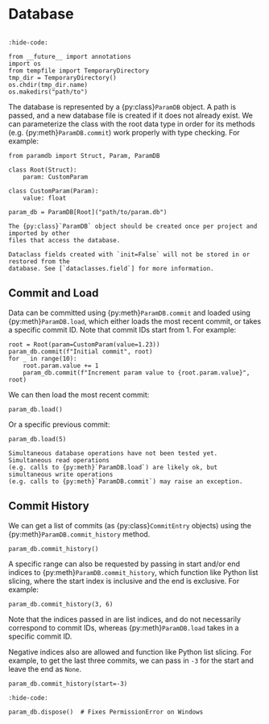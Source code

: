 # Database

```{py:currentmodule} paramdb

```

<!-- Jupyter Sphinx setup -->

```{jupyter-execute}
:hide-code:

from __future__ import annotations
import os
from tempfile import TemporaryDirectory
tmp_dir = TemporaryDirectory()
os.chdir(tmp_dir.name)
os.makedirs("path/to")
```

The database is represented by a {py:class}`ParamDB` object. A path is passed, and a new
database file is created if it does not already exist. We can parameterize the class with
the root data type in order for its methods (e.g. {py:meth}`ParamDB.commit`) work properly
with type checking. For example:

```{jupyter-execute}
from paramdb import Struct, Param, ParamDB

class Root(Struct):
    param: CustomParam

class CustomParam(Param):
    value: float

param_db = ParamDB[Root]("path/to/param.db")
```

```{important}
The {py:class}`ParamDB` object should be created once per project and imported by other
files that access the database.
```

```{note}
Dataclass fields created with `init=False` will not be stored in or restored from the
database. See [`dataclasses.field`] for more information.
```

## Commit and Load

Data can be committed using {py:meth}`ParamDB.commit` and loaded using
{py:meth}`ParamDB.load`, which either loads the most recent commit, or takes a specific
commit ID. Note that commit IDs start from 1. For example:

```{jupyter-execute}
root = Root(param=CustomParam(value=1.23))
param_db.commit(f"Initial commit", root)
for _ in range(10):
    root.param.value += 1
    param_db.commit(f"Increment param value to {root.param.value}", root)
```

We can then load the most recent commit:

```{jupyter-execute}
param_db.load()
```

Or a specific previous commit:

```{jupyter-execute}
param_db.load(5)
```

```{warning}
Simultaneous database operations have not been tested yet. Simultaneous read operations
(e.g. calls to {py:meth}`ParamDB.load`) are likely ok, but simultaneous write operations
(e.g. calls to {py:meth}`ParamDB.commit`) may raise an exception.
```

## Commit History

We can get a list of commits (as {py:class}`CommitEntry` objects) using the
{py:meth}`ParamDB.commit_history` method.

```{jupyter-execute}
param_db.commit_history()
```

A specific range can also be requested by passing in start and/or end indices to
{py:meth}`ParamDB.commit_history`, which function like Python list slicing, where the
start index is inclusive and the end is exclusive. For example:

```{jupyter-execute}
param_db.commit_history(3, 6)
```

Note that the indices passed in are list indices, and do not necessarily correspond
to commit IDs, whereas {py:meth}`ParamDB.load` takes in a specific commit ID.

Negative indices also are allowed and function like Python list slicing. For example, to
get the last three commits, we can pass in `-3` for the start and leave the end as
`None`.

```{jupyter-execute}
param_db.commit_history(start=-3)
```

<!-- Jupyter Sphinx cleanup -->

```{jupyter-execute}
:hide-code:

param_db.dispose()  # Fixes PermissionError on Windows
```

[`dataclasses.field`]: https://docs.python.org/3/library/dataclasses.html#dataclasses.field
